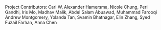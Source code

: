 Project Contributors: Carl W, Alexander Hamersma, Nicole Chung, Peri Gandhi, Iris Mo, Madhav Malik, Abdel Salam Abuawad, Muhammad Farooqi
Andrew Montgomery, Yolanda Tan, Svamin Bhatnagar, Elin Zhang, Syed Fuzail Farhan, Anna Chen
